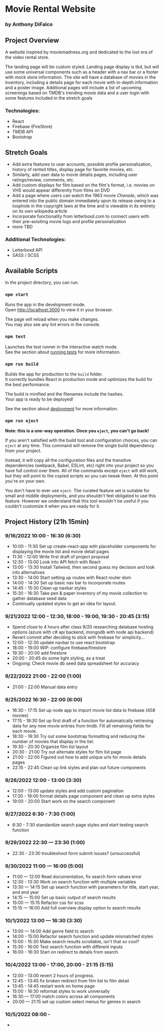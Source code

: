 # Movie Rental Website

### by Anthony DiFalco

## Project Overview

A website inspired by moviemadness.org and dedicated to the lost era of the video rental store.

The landing page will be custom styled. Landing page display is tbd, but will use some universal components such as a header with a nav bar or a footer with mock store information. The site will have a database of movies in the inventory, including a details page for each movie with in-depth information and a poster image. Additional pages will include a list of upcoming screenings based on TMDB's trending movie data and a user login with some features included in the stretch goals

### Technologies:

* React
* Firebase (FireStore)
* TMDB API
* Bootstrap

## Stretch Goals

* Add extra features to user accounts, possible profile personalization, history of rented titles, display page for favorite movies, etc.
* Similarly, add user data to movie details pages, including user ratings/review, comments, etc.
* Add custom displays for film based on the film's format, i.e. movies on VHS would appear differently from films on DVD
* Add a page where users can watch the 1963 movie _Charade_, which was entered into the public domain immediately upon its release owing to a loophole in the copyright laws at the time and is viewable in its entirety on its own wikipedia article
* Incorporate functionality from letterboxd.com to connect users with their pre-exisiting movie logs and profile personalization
* more TBD

### Additional Technologies:

* Letterboxd API
* SASS / SCSS

## Available Scripts

In the project directory, you can run:

### `npm start`

Runs the app in the development mode.\
Open [http://localhost:3000](http://localhost:3000) to view it in your browser.

The page will reload when you make changes.\
You may also see any lint errors in the console.

### `npm test`

Launches the test runner in the interactive watch mode.\
See the section about [running tests](https://facebook.github.io/create-react-app/docs/running-tests) for more information.

### `npm run build`

Builds the app for production to the `build` folder.\
It correctly bundles React in production mode and optimizes the build for the best performance.

The build is minified and the filenames include the hashes.\
Your app is ready to be deployed!

See the section about [deployment](https://facebook.github.io/create-react-app/docs/deployment) for more information.

### `npm run eject`

**Note: this is a one-way operation. Once you `eject`, you can't go back!**

If you aren't satisfied with the build tool and configuration choices, you can `eject` at any time. This command will remove the single build dependency from your project.

Instead, it will copy all the configuration files and the transitive dependencies (webpack, Babel, ESLint, etc) right into your project so you have full control over them. All of the commands except `eject` will still work, but they will point to the copied scripts so you can tweak them. At this point you're on your own.

You don't have to ever use `eject`. The curated feature set is suitable for small and middle deployments, and you shouldn't feel obligated to use this feature. However we understand that this tool wouldn't be useful if you couldn't customize it when you are ready for it.

## Project History (21h 15min)

### 9/16/2022 10:00 - 16:30 (6:30)

* 10:00 - 11:30 Set up create-react-app with placeholder components for displaying the movie list and movie detail pages
* 11:30 - 12:00 Write first draft of project proposal
* 12:30 - 13:00 Look into API fetch with React
* 13:00 - 13:30 Install Tailwind, then second guess my decision and look into alternatives
* 13:30 - 14:00 Start setting up routes with React router dom
* 14:00 - 14:30 Set up basic nav bar to incorporate routes
* 14:45 - 15:30 Clean up navbar styles
* 15:30 - 16:30 Take pen & paper inventory of my movie collection to gather database seed data
* Continually updated styles to get an idea for layout.

### 9/21/2022 12:00 - 12:30, 18:00 - 19:00, 19:30 - 20:45 (3:15)

* Spend close to 4 hours after class 9/20 researching database hosting options (azure with c# api backend, mongodb with node api backend)
* Revert commit after deciding to stick with firebase for simplicity...
* 12:00 - 12:30 update navbar to use react bootstrap
* 18:00 - 19:00 WIP: configure firebase/firestore
* 19:30 - 20:00 add firestore
* 20:00 - 20:45 do some light styling, as a treat
* Ongoing: Check movie db seed data spreadsheet for accuracy

### 9/22/2022 21:00 - 22:00 (1:00)

* 21:00 - 22:00 Manual data entry

### 9/25/2022 16:30 - 22:00 (6:00)

* 16:30 - 17:15 Set up node app to import movie list data to firebase (458 movies)
* 17:15 - 18:30 Set up first draft of a function for automatically retrieving data for any new movie entries from tmdb. Fill all remaining fields for each movie.
* 18:30 - 19:30 Try out some bootstrap formatting and reducing the number of movies that display in the list.
* 19:30 - 20:30 Organize film list layout
* 20:30 - 21:00 Try out alternate styles for film list page
* 21:00 - 22:00 Figured out how to add unique urls for movie details pages
* 22:15 - 22:45 Clean up link styles and plan out future components

### 9/26/2022 12:00 - 13:00 (3:30)

* 12:00 - 13:00 update styles and add custom pagination
* 17:30 - 19:00 format details page component and clean up extra styles
* 19:00 - 20:00 Start work on the search component

### 9/27/2022 6:30 - 7:30 (1:00)

* 6:30 - 7:30 standardize search page styles and start testing search function

### 9/29/2022 22:30 — 23:30 (1:00)

* 22:30 - 23:30 troubleshoot form submit issues? (unsuccessful)

### 9/30/2022 11:00 — 16:00 (5:00)

* 11:00 — 12:00 Read documentation, fix search form values error
* 12:30 - 13:30 Work on search function with multiple variables
* 13:30 — 14:15 Set up search function with parameters for title, start year, and end year
* 14:15 — 15:00 Set up basic output of search results
* 15:00 — 15:15 Refactor css for scss
* 15:15 — 16:00 Add full overview display option to search results

### 10/1/2022 13:00 — 16:30 (3:30)

* 13:00 — 14:00 Add genre field to search
* 14:00 - 15:00 Refactor search function and update mismatched styles
* 15:00 - 15:30 Make search results scrollable, isn't that so cool?
* 15:30 - 16:00 Test search function with different inputs
* 16:00 - 16:30 Start on redirect to details from search

### 10/4/2022 13:00 - 17:00, 20:00 - 21:15 (5:15)

* 12:00 - 13:00 revert 2 hours of progress.
* 12:45 - 13:45 fix broken redirect from film list to film detail
* 13:45 - 14:45 restart work on home page
* 15:00 - 16:30 reformat styles to work universally
* 16:30 — 17:00 match colors across all components
* 20:00 — 21:15 set up custom select menus for genres in search

### 10/5/2022 08:00 - 

* 

